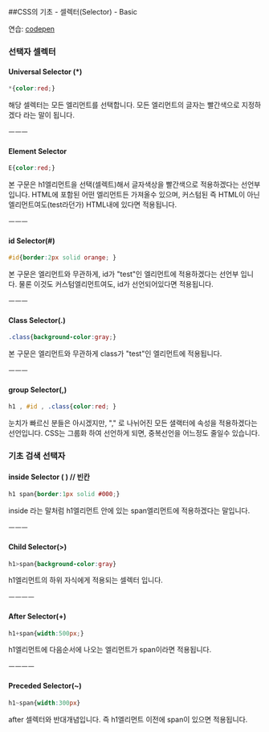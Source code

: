 ##CSS의 기초 - 셀렉터(Selector) - Basic

연습: [codepen](http://codepen.io/dstyle0210/pen/GrPydq?editors=1100#0)

### 선택자 셀렉터

#### Universal Selector (*)

```css
*{color:red;}
```

해당 셀렉터는 모든 엘리먼트를 선택합니다. 모든 엘리먼트의 글자는 빨간색으로 지정하겠다 라는 말이 됩니다.

ㅡㅡㅡ

#### Element Selector

```css
E{color:red;}
```
본 구문은 h1엘리먼트을 선택(셀렉트)해서 글자색상을 빨간색으로 적용하겠다는 선언부입니다.
HTML에 포함된 어떤 엘리먼트든 가져올수 있으며, 커스텀된 즉 HTML이 아닌 엘리먼트여도(test라던가) HTML내에 있다면 적용됩니다.

ㅡㅡㅡ

#### id Selector(#)

```css
#id{border:2px solid orange; }
```

본 구문은 엘리먼트와 무관하게, id가 "test"인 엘리먼트에 적용하겠다는 선언부 입니다.
물론 이것도 커스텀엘리먼트여도, id가 선언되어있다면 적용됩니다.

ㅡㅡㅡ
#### Class Selector(.)

```css
.class{background-color:gray;}
```

본 구문은 엘리먼트와 무관하게 class가 "test"인 엘리먼트에 적용됩니다.

ㅡㅡㅡ

####  group Selector(,)
```css
h1 , #id , .class{color:red; }
```

눈치가 빠르신 분들은 아시겠지만, "," 로 나뉘어진 모든 샐랙터에 속성을 적용하겠다는 선언입니다.
CSS는 그룹화 하여 선언하게 되면, 중복선언을 어느정도 줄일수 있습니다.



### 기초 검색 선택자

#### inside Selector ( ) // 빈칸

```css
h1 span{border:1px solid #000;}
```

inside 라는 말처럼 h1엘리먼트 안에 있는 span엘리먼트에 적용하겠다는 말입니다.

ㅡㅡㅡ

#### Child Selector(>)

```css
h1>span{background-color:gray}
```

h1엘리먼트의 하위 자식에게 적용되는 셀렉터 입니다.

ㅡㅡㅡㅡ

#### After Selector(+)

```css
h1+span{width:500px;}
```

h1엘리먼트에 다음순서에 나오는 엘리먼트가 span이라면 적용됩니다.

ㅡㅡㅡㅡ

#### Preceded Selector(~)

```css
h1~span{width:300px}
```

after 셀렉터와 반대개념입니다.
즉 h1엘리먼트 이전에 span이 있으면 적용됩니다.